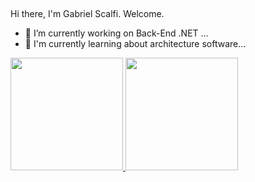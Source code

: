 
 ## 
   Hi there, I'm Gabriel Scalfi. Welcome.
  - 🔭 I’m currently working on Back-End .NET ...
  - 🌱 I'm currently learning about architecture software...

  <div>
    <a href="https://github.com/rafaballerini">
    <img height="180em" src="https://github-readme-stats.vercel.app/api?username=scalfi&show_icons=true&theme=dark&include_all_commits=true&count_private=true"/>
    <img height="180em" src="https://github-readme-stats.vercel.app/api/top-langs/?username=scalfi&layout=compact&langs_count=7&theme=dark"/>
  </div>

  
 ##


